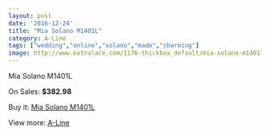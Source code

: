 ```yaml
---
layout: post
date: '2016-12-24'
title: "Mia Solano M1401L"
category: A-Line
tags: ["wedding","online","solano","made","charming"]
image: http://www.extralace.com/1176-thickbox_default/mia-solano-m1401l.jpg
---
```

Mia Solano M1401L

On Sales: **$382.98**
<a href="https://www.extralace.com/a-line/564-mia-solano-m1401l.html"><amp-img layout="responsive" width="600" height="600" src="//www.extralace.com/1176-thickbox_default/mia-solano-m1401l.jpg" alt="Mia Solano M1401L 0" /></a>
<a href="https://www.extralace.com/a-line/564-mia-solano-m1401l.html"><amp-img layout="responsive" width="600" height="600" src="//www.extralace.com/1177-thickbox_default/mia-solano-m1401l.jpg" alt="Mia Solano M1401L 1" /></a>
<a href="https://www.extralace.com/a-line/564-mia-solano-m1401l.html"><amp-img layout="responsive" width="600" height="600" src="//www.extralace.com/1178-thickbox_default/mia-solano-m1401l.jpg" alt="Mia Solano M1401L 2" /></a>
<a href="https://www.extralace.com/a-line/564-mia-solano-m1401l.html"><amp-img layout="responsive" width="600" height="600" src="//www.extralace.com/1179-thickbox_default/mia-solano-m1401l.jpg" alt="Mia Solano M1401L 3" /></a>

Buy it: [Mia Solano M1401L](https://www.extralace.com/a-line/564-mia-solano-m1401l.html "Mia Solano M1401L")

View more: [A-Line](https://www.extralace.com/2-a-line "A-Line")